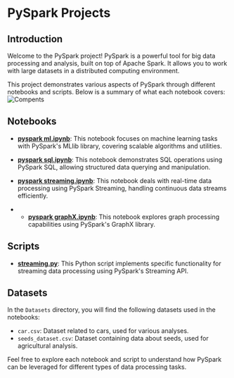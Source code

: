 # PySpark Projects

## Introduction

Welcome to the PySpark project! PySpark is a powerful tool for big data processing and analysis, built on top of Apache Spark. It allows you to work with large datasets in a distributed computing environment.

This project demonstrates various aspects of PySpark through different notebooks and scripts. Below is a summary of what each notebook covers:
![Compents](../Docs/compents.png)

## Notebooks



- **[pyspark ml.ipynb](pyspark%20ml.ipynb)**: This notebook focuses on machine learning tasks with PySpark's MLlib library, covering scalable algorithms and utilities.

- **[pyspark sql.ipynb](pyspark%20sql.ipynb)**: This notebook demonstrates SQL operations using PySpark SQL, allowing structured data querying and manipulation.

- **[pyspark streaming.ipynb](pyspark%20streaming.ipynb)**: This notebook deals with real-time data processing using PySpark Streaming, handling continuous data streams efficiently.

- - **[pyspark graphX.ipynb](pyspark%20graphX.ipynb)**: This notebook explores graph processing capabilities using PySpark's GraphX library.

## Scripts

- **[streaming.py](streaming.py)**: This Python script implements specific functionality for streaming data processing using PySpark's Streaming API.

## Datasets

In the `Datasets` directory, you will find the following datasets used in the notebooks:

- `car.csv`: Dataset related to cars, used for various analyses.
- `seeds_dataset.csv`: Dataset containing data about seeds, used for agricultural analysis.

Feel free to explore each notebook and script to understand how PySpark can be leveraged for different types of data processing tasks.

